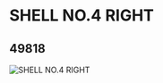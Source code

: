 # SHELL NO.4 RIGHT
## 49818
![SHELL NO.4 RIGHT](https://lc-www-live-s.legocdn.com/media/bricks/5/2/4241019.jpg)